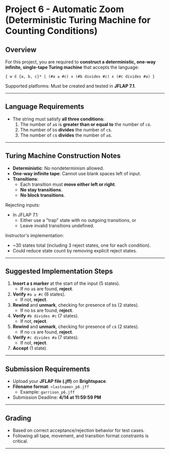 # Project 6 - Automatic Zoom (Deterministic Turing Machine for Counting Conditions)

## Overview
For this project, you are required to **construct a deterministic, one-way infinite, single-tape Turing machine** that accepts the language:

```
{ w ∈ {a, b, c}* | (#a ≥ #c) ∧ (#b divides #c) ∧ (#c divides #a) }
```

Supported platforms: Must be created and tested in **JFLAP 7.1**.

---

## Language Requirements

- The string must satisfy **all three conditions**:
  1. The number of `a`s is **greater than or equal to** the number of `c`s.
  2. The number of `b`s **divides** the number of `c`s.
  3. The number of `c`s **divides** the number of `a`s.

---

## Turing Machine Construction Notes

- **Deterministic**: No nondeterminism allowed.
- **One-way infinite tape**: Cannot use blank spaces left of input.
- **Transitions**:
  - Each transition must **move either left or right**.
  - **No stay transitions**.
  - **No block transitions**.

Rejecting inputs:
- In JFLAP 7.1:
  - Either use a "trap" state with no outgoing transitions, or
  - Leave invalid transitions undefined.

Instructor's implementation:
- ~30 states total (including 3 reject states, one for each condition).
- Could reduce state count by removing explicit reject states.

---

## Suggested Implementation Steps

1. **Insert a `$` marker** at the start of the input (5 states).
   - If no `a`s are found, **reject**.
2. **Verify** `#a ≥ #c` (6 states).
   - If not, **reject**.
3. **Rewind** and **unmark**, checking for presence of `b`s (2 states).
   - If no `b`s are found, **reject**.
4. **Verify** `#b divides #c` (7 states).
   - If not, **reject**.
5. **Rewind** and **unmark**, checking for presence of `c`s (2 states).
   - If no `c`s are found, **reject**.
6. **Verify** `#c divides #a` (7 states).
   - If not, **reject**.
7. **Accept** (1 state).

---

## Submission Requirements

- Upload your **JFLAP file (.jff)** on **Brightspace**.
- **Filename format**: `<lastname>_p6.jff`
  - Example: `garrison_p6.jff`
- Submission Deadline: **4/14 at 11:59:59 PM**

---

## Grading

- Based on correct acceptance/rejection behavior for test cases.
- Following all tape, movement, and transition format constraints is critical.

---
